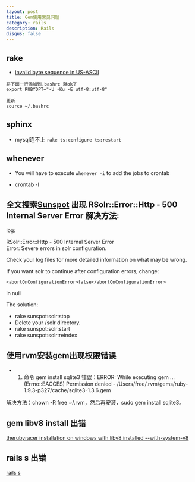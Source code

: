 ```yaml
---
layout: post
title: Gem使用常见问题
category: rails
description: Rails
disqus: false
---
```


## rake

* [invalid byte sequence in US-ASCII](https://ruby-china.org/topics/19564)
```
将下面一行添加到.bashrc 就ok了
export RUBYOPT="-U -Ku -E utf-8:utf-8"

更新
source ~/.bashrc
```

## sphinx

* mysql连不上
`rake ts:configure ts:restart`

## whenever

* You will have to execute
`whenever -i`
to add the jobs to crontab

* crontab -l


## 全文搜索[Sunspot](https://github.com/sunspot/sunspot) 出现 RSolr::Error::Http - 500 Internal Server Error 解决方法:

log:   

RSolr::Error::Http - 500 Internal Server Error   
Error: Severe errors in solr configuration.   

Check your log files for more detailed information on what may be wrong.   

If you want solr to continue after configuration errors, change:    

 `<abortOnConfigurationError>false</abortOnConfigurationError>`  

in null   


The solution:   

*   rake sunspot:solr:stop  
*   Delete your /solr directory.
*   rake sunspot:solr:start
*   rake sunspot:solr:reindex


## 使用rvm安装gem出现权限错误 

* 1. 命令 gem install sqlite3
错误：ERROR:  While executing gem ... (Errno::EACCES)
    Permission denied - /Users/free/.rvm/gems/ruby-1.9.3-p327/cache/sqlite3-1.3.6.gem

解决方法：chown -R free ~/.rvm，然后再安装，sudo gem install sqlite3。


## gem libv8 install 出错

[therubyracer installation on windows with libv8 installed --with-system-v8](http://stackoverflow.com/questions/19126019/therubyracer-installation-on-windows-with-libv8-installed-with-system-v8)



## rails s 出错

[rails s](http://stackoverflow.com/questions/17645041/why-doesnt-rails-s-work-from-the-app-directory)